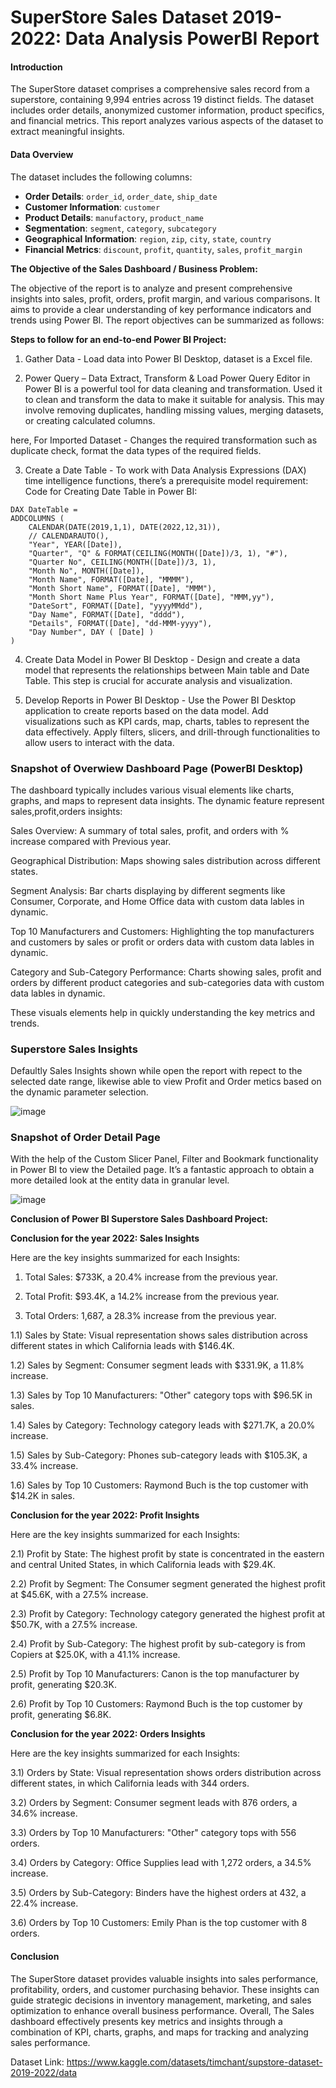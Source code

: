 # SuperStore Sales Dataset 2019-2022: Data Analysis PowerBI Report

#### Introduction
The SuperStore dataset comprises a comprehensive sales record from a superstore, containing 9,994 entries across 19 distinct fields. The dataset includes order details, anonymized customer information, product specifics, and financial metrics. This report analyzes various aspects of the dataset to extract meaningful insights.

#### Data Overview
The dataset includes the following columns:

- **Order Details**: `order_id`, `order_date`, `ship_date`
- **Customer Information**: `customer`
- **Product Details**: `manufactory`, `product_name`
- **Segmentation**: `segment`, `category`, `subcategory`
- **Geographical Information**: `region`, `zip`, `city`, `state`, `country`
- **Financial Metrics**: `discount`, `profit`, `quantity`, `sales`, `profit_margin`

**The Objective of the Sales Dashboard / Business Problem:**

The objective of the report is to analyze and present comprehensive insights into sales, profit, orders, profit margin, and various comparisons. It aims to provide a clear understanding of key performance indicators and trends using Power BI. The report objectives can be summarized as follows:

**Steps to follow for an end-to-end Power BI Project:**

1) Gather Data - Load data into Power BI Desktop, dataset is a Excel file.

2) Power Query – Data Extract, Transform & Load
Power Query Editor in Power BI is a powerful tool for data cleaning and transformation. Used it to clean and transform the data to make it suitable for analysis. This may involve removing duplicates, handling missing values, merging datasets, or creating calculated columns.

here, For Imported Dataset - Changes the required transformation such as duplicate check, format the data types of the required fields.

3) Create a Date Table - To work with Data Analysis Expressions (DAX) time intelligence functions, there’s a prerequisite model requirement:
Code for Creating Date Table in Power BI:

```
DAX DateTable = 
ADDCOLUMNS (
    CALENDAR(DATE(2019,1,1), DATE(2022,12,31)),
    // CALENDARAUTO(),
    "Year", YEAR([Date]),
    "Quarter", "Q" & FORMAT(CEILING(MONTH([Date])/3, 1), "#"),
    "Quarter No", CEILING(MONTH([Date])/3, 1),
    "Month No", MONTH([Date]),
    "Month Name", FORMAT([Date], "MMMM"),
    "Month Short Name", FORMAT([Date], "MMM"),
    "Month Short Name Plus Year", FORMAT([Date], "MMM,yy"),
    "DateSort", FORMAT([Date], "yyyyMMdd"),
    "Day Name", FORMAT([Date], "dddd"),
    "Details", FORMAT([Date], "dd-MMM-yyyy"),
    "Day Number", DAY ( [Date] )
)
```

4) Create Data Model in Power BI Desktop - Design and create a data model that represents the relationships between Main table and Date Table. This step is crucial for accurate analysis and visualization.

5) Develop Reports in Power BI Desktop - Use the Power BI Desktop application to create reports based on the data model. Add visualizations such as KPI cards, map, charts, tables to represent the data effectively. Apply filters, slicers, and drill-through functionalities to allow users to interact with the data.


### Snapshot of Overwiew Dashboard Page (PowerBI Desktop)

The dashboard typically includes various visual elements like charts, graphs, and maps to represent data insights. The dynamic feature represent sales,profit,orders insights:

Sales Overview: A summary of total sales, profit, and orders with % increase compared with Previous year.

Geographical Distribution: Maps showing sales distribution across different states.

Segment Analysis: Bar charts displaying by different segments like Consumer, Corporate, and Home Office data with custom data lables in dynamic.

Top 10 Manufacturers and Customers: Highlighting the top manufacturers and customers by sales or profit or orders data with custom data lables in dynamic.

Category and Sub-Category Performance: Charts showing sales, profit and orders by different product categories and sub-categories data with custom data lables in dynamic.

These visuals elements help in quickly understanding the key metrics and trends.

### Superstore Sales Insights
Defaultly Sales Insights shown while open the report with repect to the selected date range, likewise able to view Profit and Order metics based on the dynamic parameter selection.

![image](https://github.com/user-attachments/assets/00d88939-0373-4346-b1f9-3b4732706219)

### Snapshot of Order Detail Page
With the help of the Custom Slicer Panel, Filter and Bookmark functionality in Power BI to view the Detailed page. It’s a fantastic approach to obtain a more detailed look at the entity data in granular level.

![image](https://github.com/user-attachments/assets/1615bc90-c5d6-413f-81f4-cd500d1872d5)

**Conclusion of Power BI Superstore Sales Dashboard Project:**

**Conclusion for the year 2022: Sales Insights**

Here are the key insights summarized for each Insights:

1) Total Sales: $733K, a 20.4% increase from the previous year.

2) Total Profit: $93.4K, a 14.2% increase from the previous year.

3) Total Orders: 1,687, a 28.3% increase from the previous year.

1.1) Sales by State: Visual representation shows sales distribution across different states in which California leads with $146.4K.

1.2) Sales by Segment: Consumer segment leads with $331.9K, a 11.8% increase.

1.3) Sales by Top 10 Manufacturers: "Other" category tops with $96.5K in sales.

1.4) Sales by Category: Technology category leads with $271.7K, a 20.0% increase.

1.5) Sales by Sub-Category: Phones sub-category leads with $105.3K, a 33.4% increase.

1.6) Sales by Top 10 Customers: Raymond Buch is the top customer with $14.2K in sales.

**Conclusion for the year 2022: Profit Insights**

Here are the key insights summarized for each Insights:

2.1) Profit by State: The highest profit by state is concentrated in the eastern and central United States, in which California leads with $29.4K.

2.2) Profit by Segment:  The Consumer segment generated the highest profit at $45.6K, with a 27.5% increase.

2.3) Profit by Category: Technology category generated the highest profit at $50.7K, with a 27.5% increase.

2.4) Profit by Sub-Category: The highest profit by sub-category is from Copiers at $25.0K, with a 41.1% increase.

2.5) Profit by Top 10 Manufacturers: Canon is the top manufacturer by profit, generating $20.3K.

2.6) Profit by Top 10 Customers: Raymond Buch is the top customer by profit, generating $6.8K.

**Conclusion for the year 2022: Orders Insights**

Here are the key insights summarized for each Insights:

3.1) Orders by State: Visual representation shows orders distribution across different states, in which California leads with 344 orders.

3.2) Orders by Segment: Consumer segment leads with 876 orders, a 34.6% increase.

3.3) Orders by Top 10 Manufacturers: "Other" category tops with 556 orders.

3.4) Orders by Category: Office Supplies lead with 1,272 orders, a 34.5% increase.

3.5) Orders by Sub-Category: Binders have the highest orders at 432, a 22.4% increase.

3.6) Orders by Top 10 Customers: Emily Phan is the top customer with 8 orders.

#### Conclusion
The SuperStore dataset provides valuable insights into sales performance, profitability, orders, and customer purchasing behavior. These insights can guide strategic decisions in inventory management, marketing, and sales optimization to enhance overall business performance. Overall, The Sales dashboard effectively presents key metrics and insights through a combination of KPI, charts, graphs, and maps for tracking and analyzing sales performance.

Dataset Link: https://www.kaggle.com/datasets/timchant/supstore-dataset-2019-2022/data
